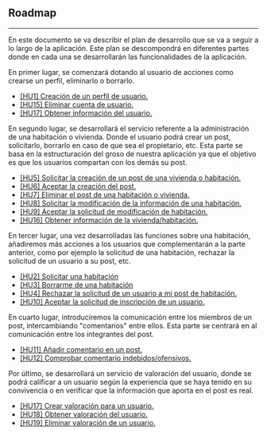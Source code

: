 
## Roadmap

---

En este documento se va describir el plan de desarrollo que se va a seguir a lo largo de la aplicación. Este plan se descompondrá en diferentes partes donde en cada una se desarrollarán las funcionalidades de la aplicación.

En primer lugar, se comenzará dotando al usuario de acciones como crearse un perfil, eliminarlo o borrarlo.

- [[HU1] Creación de un perfil de usuario.](https://github.com/Aguilera4/Rooming/issues/10)
- [[HU15] Eliminar cuenta de usuario.](https://github.com/Aguilera4/Rooming/issues/36)  
- [[HU17] Obtener información del usuario.](https://github.com/Aguilera4/Rooming/issues/39)

En segundo lugar, se desarrollará el servicio referente a la administración de una habitación o vivienda. Donde el usuario podrá crear un post, solicitarlo, borrarlo en caso de que sea el propietario, etc. Esta parte se basa en la estructuración del groso de nuestra aplicación ya que el objetivo es que los usuarios compartan con los demás su post.  


- [[HU5] Solicitar la creación de un post de una vivienda o habitación.](https://github.com/Aguilera4/Rooming/issues/11)
- [[HU6] Aceptar la creación del post.](https://github.com/Aguilera4/Rooming/issues/31)
- [[HU7] Eliminar el post de una habitación o vivienda.](https://github.com/Aguilera4/Rooming/issues/16)
- [[HU8] Solicitar la modificación de la información de una habitación.](https://github.com/Aguilera4/Rooming/issues/17)
- [[HU9] Aceptar la solicitud de modificación de habitación.](https://github.com/Aguilera4/Rooming/issues/32)
- [[HU16] Obtener información de la vivienda/habitación.](https://github.com/Aguilera4/Rooming/issues/37)

En tercer lugar, una vez desarrolladas las funciones sobre una habitación, añadiremos más acciones a los usuarios que complementarán a la parte anterior, como por ejemplo la solicitud de una habitación, rechazar la solicitud de un usuario a su post, etc.

- [[HU2] Solicitar una habitación](https://github.com/Aguilera4/Rooming/issues/12)
- [[HU3] Borrarme de una habitación](https://github.com/Aguilera4/Rooming/issues/15)
- [[HU4] Rechazar la solicitud de un usuario a mi post de habitación.](https://github.com/Aguilera4/Rooming/issues/30)
- [[HU10] Aceptar la solicitud de inscripción de un usuario.](https://github.com/Aguilera4/Rooming/issues/33)


En cuarto lugar, introduciremos la comunicación entre los miembros de un post, intercambiando "comentarios" entre ellos. Esta parte se centrará en al comunicación entre los integrantes del post.

- [[HU11] Añadir comentario en un post.](https://github.com/Aguilera4/Rooming/issues/13)
- [[HU12] Comprobar comentario indebidos/ofensivos.](https://github.com/Aguilera4/Rooming/issues/21)

Por último, se desarrollará un servicio de valoración del usuario, donde se podrá calificar a un usuario según la experiencia que se haya tenido en su convivencia o en verificar que la información que aporta en el post es real.

- [[HU17] Crear valoración para un usuario.](https://github.com/Aguilera4/Rooming/milestone/9)
- [[HU18] Obtener valoración del usuario.](https://github.com/Aguilera4/Rooming/issues/45)
- [[HU19] Eliminar valoración de un usuario.](https://github.com/Aguilera4/Rooming/issues/46)